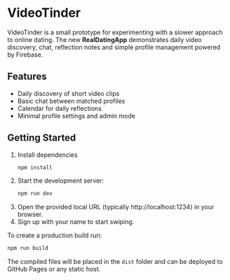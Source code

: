 # VideoTinder

VideoTinder is a small prototype for experimenting with a slower approach to online dating.
The new **RealDatingApp** demonstrates daily video discovery, chat, reflection notes
and simple profile management powered by Firebase.

## Features

* Daily discovery of short video clips
* Basic chat between matched profiles
* Calendar for daily reflections
* Minimal profile settings and admin mode


## Getting Started

1. Install dependencies
   ```bash
   npm install
   ```
2. Start the development server:
   ```bash
   npm run dev
   ```
3. Open the provided local URL (typically http://localhost:1234) in your browser.
4. Sign up with your name to start swiping.

To create a production build run:
```bash
npm run build
```
The compiled files will be placed in the `dist` folder and can be deployed to GitHub Pages or any static host.
